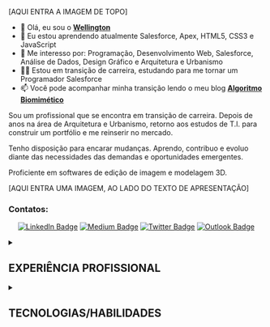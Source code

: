 <!---APRESENTAÇÃO--->

<!---Fazer a imagem de capa--->
[AQUI ENTRA A IMAGEM DE TOPO]

- 👋 Olá, eu sou o [**Wellington**](https://github.com/wellingtonmnf)
- 🌱 Eu estou aprendendo atualmente Salesforce, Apex, HTML5, CSS3 e JavaScript
- 👀 Me interesso por: Programação, Desenvolvimento Web, Salesforce, Análise de Dados, Design Gráfico e Arquitetura e Urbanismo
- :man_technologist: Estou em transição de carreira, estudando para me tornar um Programador Salesforce
- 📫 Você pode acompanhar minha transição lendo o meu blog [**Algoritmo Biomimético**](https://medium.com/algoritmo-biomimetico) 

<div id="resumo">

Sou um profissional que se encontra em transição de carreira. Depois de anos na área de Arquitetura e Urbanismo, retorno aos estudos de T.I. para construir um portfólio e me reinserir no mercado.

Tenho disposição para encarar mudanças. Aprendo, contribuo e evoluo diante das necessidades das demandas e oportunidades emergentes.

Proficiente em softwares de edição de imagem e modelagem 3D.

</div>

<div id="img-perfil">

<!---Escolher a imagem principal de perfil--->
[AQUI ENTRA UMA IMAGEM, AO LADO DO TEXTO DE APRESENTAÇÃO]

</div>

### Contatos:

<div align='center'> 

[![LinkedIn Badge](https://img.shields.io/badge/LinkedIn-0077B5?style=for-the-badge&logo=linkedin&logoColor=white)](https://linkedin.com/in/wellingtonmnf)
[![Medium Badge](https://img.shields.io/badge/Medium-12100E?style=for-the-badge&logo=medium&logoColor=white)](https://medium.com)
[![Twitter Badge](https://img.shields.io/badge/Twitter-1DA1F2?style=for-the-badge&logo=twitter&logoColor=white)](https://twitter.com/wellingtonmnf)
[![Outlook Badge](https://img.shields.io/badge/Microsoft_Outlook-0078D4?style=for-the-badge&logo=microsoft-outlook&logoColor=white)](https://mailto:wellingtonmnf@outlook.com)

</div>

<!---EXPERIÊNCIA PROFISSIONAL--->
<div id="xp-prof">

<details>
<summary><h2>EXPERIÊNCIA PROFISSIONAL</h2></summary>

<details>
<summary><h3>Formação Acadêmica:</h3></summary>

   * Universidade Salvador (UNIFACS)
     Bacharelado em Arquitetura e Urbanismo | 2010 - 2015

   * SENAI - CETIND
     Curso Técnico em Desenvolvimento de Software | 2007 - 2008

   * Escola Reitor Miguel Calmon - SESI Retiro
     Ensino Médio | 2005 - 2007

</details>

<details>
<summary><h3>Cursos Complementares:</h3></summary>

   * Estruturas para Arquitetos (48 horas)
     SENAI - CIMATEC | 2017

   * Curso Básico de REVIT Architecture (30 horas)
     Andrade Casaes Arquitetura | 2014

   * Manutenção de Microcomputadores (600 horas)
     SENAI | 2006

</details>

<details>
<summary><h3>Experiência Profissional:</h3></summary>

   * Transição de carreira | Pausa na carreira###

     ago de 2022 - o momento · 5 meses
     Salvador, Bahia

     + Pesquisa e estudo de mercado;
     + Retorno dos estudos na área de T.I. em busca de reinserção no mercado;

   * Arquiteto | Autônomo###

     jan de 2016 - ago de 2022 · 6 anos 8 meses
     Salvador e Região, Brasil

     Atuação em:

     + Projetos residenciais;
     + Projetos de arquitetura de interiores;
     + Execução de reformas;
     + Laudos Técnicos;

   * Estagiário de Arquitetura | Correios###

     jun de 2012 - jun de 2014 · 2 anos 1 mês
     Salvador

     + Auxílio na digitalização de croquis e cadastros;
     + Auxílio na realização de cadastro;
     + Auxílio no desenvolvimento de projetos arquitetônicos em AutoCAD;
     + Auxílio na criação de Layouts;
     + Foco em adaptar espaços para cumprir requisitos de acessibilidade diante Termo de Compromisso de Ajuste de Conduta assinado pelos Correios, para democratizar o acesso de todas as pessoas as suas instalações;
     + Co-autor no desenvolvimento do projeto de reforma e adequação ao TCAC da agência dos Correios AC Correntina, situada no município de Correntina - BA;
     
</details>  

</details>
</div>     
<!---TECNOLOGIAS/HABILIDADES--->

<details>
<summary><h2>TECNOLOGIAS/HABILIDADES</h2></summary>

### Hard skills:

* Programação:

![Java Badge]()
![Apex Badge]()
---
* Desenvolvimento Web:

![HTML5 Badge](https://img.shields.io/badge/HTML5-E34F26?style=for-the-badge&logo=html5&logoColor=white)
![CSS3 Badge](https://img.shields.io/badge/CSS3-1572B6?style=for-the-badge&logo=css3&logoColor=white)
![JavaScript Badge](https://img.shields.io/badge/JavaScript-323330?style=for-the-badge&logo=javascript&logoColor=F7DF1E)
---
* Banco de Dados

![MySQL Badge](https://img.shields.io/badge/MySQL-005C84?style=for-the-badge&logo=mysql&logoColor=white)
![PSQL Badge](https://img.shields.io/badge/PostgreSQL-316192?style=for-the-badge&logo=postgresql&logoColor=white)
---
* SO:

![Windows Badge](https://img.shields.io/badge/Windows-0078D6?style=for-the-badge&logo=windows&logoColor=white)
![Linux Badge](https://img.shields.io/badge/Linux-FCC624?style=for-the-badge&logo=linux&logoColor=black)
![Zorin OS Badge](https://img.shields.io/badge/Zorin%20OS-0CC1F3?style=for-the-badge&logo=zorin&logoColor=white)
---
* Versionamento:

![Git Badge](https://img.shields.io/badge/GIT-E44C30?style=for-the-badge&logo=git&logoColor=white)
---
* IDE's:

![VS Code Badge](https://img.shields.io/badge/Visual_Studio_Code-0078D4?style=for-the-badge&logo=visual%20studio%20code&logoColor=white)
![NetBeans Badge](https://img.shields.io/badge/apache%20netbeans-1B6AC6?style=for-the-badge&logo=apache%20netbeans%20IDE&logoColor=white)
![GitHub Badge](https://img.shields.io/badge/GitHub-100000?style=for-the-badge&logo=github&logoColor=white)
![Sublime Text](https://img.shields.io/badge/sublime_text-%23575757.svg?&style=for-the-badge&logo=sublime-text&logoColor=important)
![Notepad++ Badge](https://img.shields.io/badge/Notepad++-90E59A.svg?style=for-the-badge&logo=notepad%2B%2B&logoColor=black)
---
* Design:

![Photoshop Badge](https://img.shields.io/badge/Adobe%20Photoshop-31A8FF?style=for-the-badge&logo=Adobe%20Photoshop&logoColor=black)
![Illustrator Badge](https://img.shields.io/badge/Adobe%20Illustrator-FF9A00?style=for-the-badge&logo=adobe%20illustrator&logoColor=white)
---
* Manutenção de Micro:

![Manutenção de Micro Badge]()
---
* Arquitetura:

![AutoCAD Badge]()
![Revit Badge]()
![SketchUp Badge]()
![Lumion 3D Badge]()
---
* Escrita:

![Medium Badge](https://img.shields.io/badge/Medium-12100E?style=for-the-badge&logo=medium&logoColor=white)
---
* Interesses:

![Salesforce Badge](https://img.shields.io/badge/Salesforce-00A1E0?style=for-the-badge&logo=Salesforce&logoColor=white)
![Badge]()
![Badge]()
![Badge]()
![Badge]()

### Soft skills:

[FAZER COMO TABELA COM ÍCONES]
![]() | ![]() | ![]() | ![]() | 
Organização | Determinação | Diplomacia | Comprometimento 
![]() | ![]() | ![]() | ![]() | 
Empatia | Auto-avaliação | Busca por aprendizado | Comunicação Escrita 

### Idiomas:

|  Idioma   | Leitura | Escrita | Conversação |
| :-------: | :-----: | :-----: | :---------: |
| Português | Nativo  | Nativo  |   Nativo    |
|  Inglês   |   Boa   |   Boa   |    Médio    |
| Espanhol  |   Boa   |  Baixa  |     Não     |

</details>

<!---STATUS--->

<!---CONTEÚDO LIVRE--->


<!---
wellingtonmnf/wellingtonmnf is a ✨ special ✨ repository because its `README.md` (this file) appears on your GitHub profile.
You can click the Preview link to take a look at your changes.
--->
